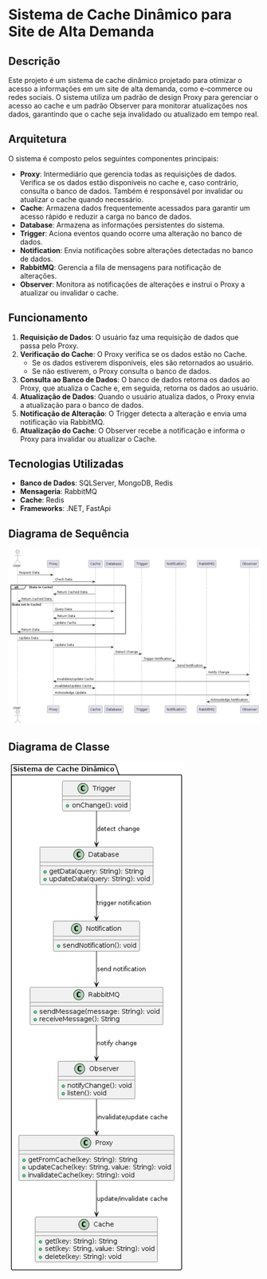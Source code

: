 # Sistema de Cache Dinâmico para Site de Alta Demanda

## Descrição
Este projeto é um sistema de cache dinâmico projetado para otimizar o acesso a informações em um site de alta demanda, como e-commerce ou redes sociais. O sistema utiliza um padrão de design Proxy para gerenciar o acesso ao cache e um padrão Observer para monitorar atualizações nos dados, garantindo que o cache seja invalidado ou atualizado em tempo real.

## Arquitetura
O sistema é composto pelos seguintes componentes principais:

- **Proxy**: Intermediário que gerencia todas as requisições de dados. Verifica se os dados estão disponíveis no cache e, caso contrário, consulta o banco de dados. Também é responsável por invalidar ou atualizar o cache quando necessário.
- **Cache**: Armazena dados frequentemente acessados para garantir um acesso rápido e reduzir a carga no banco de dados.
- **Database**: Armazena as informações persistentes do sistema.
- **Trigger**: Aciona eventos quando ocorre uma alteração no banco de dados.
- **Notification**: Envia notificações sobre alterações detectadas no banco de dados.
- **RabbitMQ**: Gerencia a fila de mensagens para notificação de alterações.
- **Observer**: Monitora as notificações de alterações e instrui o Proxy a atualizar ou invalidar o cache.

## Funcionamento
1. **Requisição de Dados**: O usuário faz uma requisição de dados que passa pelo Proxy.
2. **Verificação do Cache**: O Proxy verifica se os dados estão no Cache.
   - Se os dados estiverem disponíveis, eles são retornados ao usuário.
   - Se não estiverem, o Proxy consulta o banco de dados.
3. **Consulta ao Banco de Dados**: O banco de dados retorna os dados ao Proxy, que atualiza o Cache e, em seguida, retorna os dados ao usuário.
4. **Atualização de Dados**: Quando o usuário atualiza dados, o Proxy envia a atualização para o banco de dados.
5. **Notificação de Alteração**: O Trigger detecta a alteração e envia uma notificação via RabbitMQ.
6. **Atualização do Cache**: O Observer recebe a notificação e informa o Proxy para invalidar ou atualizar o Cache.

## Tecnologias Utilizadas
- **Banco de Dados**: SQLServer, MongoDB, Redis
- **Mensageria**: RabbitMQ
- **Cache**: Redis
- **Frameworks**: .NET, FastApi

## Diagrama de Sequência
![Diagrama de Sequência](out/AplicationDiagrams/sequencediagram/sequencediagram.png)

## Diagrama de Classe
![Diagrama de Classe](out/AplicationDiagrams/classdiagram/classdiagram.png)